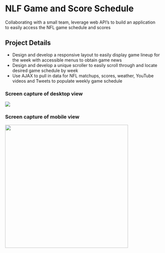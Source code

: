 # NLF Game and Score Schedule
Collaborating with a small team, leverage web API’s to build an application to easily access the NFL game schedule and scores

## Project Details
- Design and develop a responsive layout to easily display game lineup for the week with accessible menus to obtain game news
- Design and develop a unique scroller to easily scroll through and locate desired game schedule by week
- Use AJAX to pull in data for NFL matchups, scores, weather, YouTube videos and Tweets to populate weekly game schedule

### Screen capture of desktop view
<img src="../README_assets/desktop-NFL-game-schedule.jpg"/>

### Screen capture of mobile view
<img src="../README_assets/mobile-NFL-game-schedule.jpg" width="400px"/>

